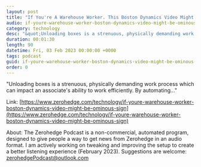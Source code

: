 ```yaml
---
layout: post
title: "If You're A Warehouse Worker. This Boston Dynamics Video Might Be An Ominous Sign"
audio: if-youre-warehouse-worker-boston-dynamics-video-might-be-ominous-sign-0
category: technology
desc: "&quot;Unloading boxes is a strenuous, physically demanding work process which can impact an associate's ability to work efficiently. By automating...&quot; "
duration: 00:01:30
length: 90
datetime: Fri, 03 Feb 2023 00:00:00 +0000
tags: podcast
guid: if-youre-warehouse-worker-boston-dynamics-video-might-be-ominous-sign-0
order: 0
---
```

&quot;Unloading boxes is a strenuous, physically demanding work process which can impact an associate's ability to work efficiently. By automating...&quot; 

Link: [https://www.zerohedge.com/technology/if-youre-warehouse-worker-boston-dynamics-video-might-be-ominous-sign](https://www.zerohedge.com/technology/if-youre-warehouse-worker-boston-dynamics-video-might-be-ominous-sign)

About: The Zerohedge Podcast is a non-commercial, automated program, designed to give people a way to get news from Zerohedge in an audio format.  I am actively working on tweaking and improving the setup to create a better listening experience (February 2023).  Suggestions are welcome: [zerohedgePodcast@outlook.com](mailto:zerohedgePodcast@outlook.com)